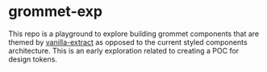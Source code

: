 # grommet-exp

This repo is a playground to explore building grommet components that are themed by [vanilla-extract](https://vanilla-extract.style/) as opposed to the current styled components architecture. This is an early exploration related to creating a POC for design tokens.
